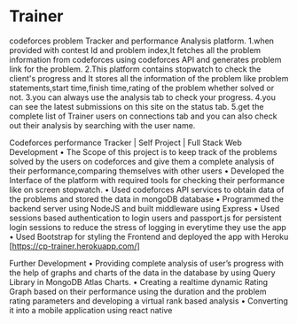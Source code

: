 # Trainer
codeforces problem Tracker and performance Analysis platform.
1.when provided with contest Id and problem index,It fetches all the problem information from codeforces using
  codeforces API and generates problem link for the problem.
2.This platform contains stopwatch to check the client's progress and It stores all the information of the problem
  like problem statements,start time,finish time,rating of the problem whether solved or not.
3.you can always use the analysis tab to check your progress.
4.you can see the latest submissions on this site on the status tab.
5.get the complete list of Trainer users on connections tab and you can also check out their analysis by searching 
 with the user name.

Codeforces performance Tracker | Self  Project | Full Stack Web Development
• The Scope of this project is to  keep track of the problems solved by the users on codeforces and give them
a  complete analysis of their performance,comparing themselves with other users
• Developed the Interface of the platform with  required tools for checking their performance like on screen
stopwatch.
• Used codeforces API services to obtain data of the problems and stored the data in mongoDB database
• Programmed the backend server using NodeJS and built middleware using Express
• Used sessions based authentication to login users and  passport.js for persistent login sessions to reduce
the stress of logging in everytime they use the app
• Used Bootstrap for styling the Frontend and deployed the app with Heroku [https://cp-trainer.herokuapp.com/]

Further Development
• Providing  complete analysis of user’s progress  with the help of graphs and charts of the data in the database 
by using Query Library in MongoDB Atlas Charts.
• Creating a realtime  dynamic Rating Graph  based on their performance using the duration and the problem rating
parameters and developing a virtual rank based analysis 
• Converting it into a mobile application using react native






